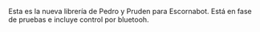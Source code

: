 Esta es la nueva librería de Pedro y Pruden para Escornabot.
Está en fase de pruebas e incluye control por bluetooh.
